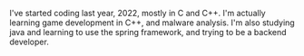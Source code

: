 I've started coding last year, 2022, mostly in C and C++.
I'm actually learning game development in C++, and malware analysis.
I'm also studying java and learning to use the spring framework,
and trying to be a backend developer.
